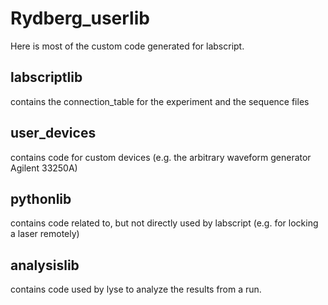 # Rydberg_userlib

Here is most of the custom code generated for labscript.

## labscriptlib 
contains the connection_table for the experiment and the sequence files

## user_devices 
contains code for custom devices (e.g. the arbitrary waveform generator Agilent 33250A)

## pythonlib 
contains code related to, but not directly used by labscript (e.g. for locking a laser remotely)

## analysislib 
contains code used by lyse to analyze the results from a run.

